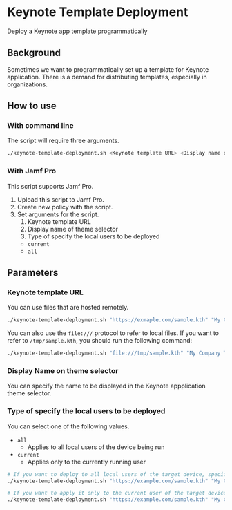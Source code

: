 # Keynote Template Deployment

Deploy a Keynote app template programmatically

## Background

Sometimes we want to programmatically set up a template for Keynote application.
There is a demand for distributing templates, especially in organizations.

## How to use

### With command line

The script will require three arguments.

```sh
./keynote-template-deployment.sh <Keynote template URL> <Display name of theme selector> <Type of specify the local users to be deployed>
```

### With Jamf Pro

This script supports Jamf Pro.

1. Upload this script to Jamf Pro.
1. Create new policy with the script.
1. Set arguments for the script.
    1. Keynote template URL
    1. Display name of theme selector
    1. Type of specify the local users to be deployed
      - `current`
      - `all`

## Parameters

### Keynote template URL

You can use files that are hosted remotely.

```sh
./keynote-template-deployment.sh "https://exmaple.com/sample.kth" "My Company Theme" "all"
```

You can also use the `file:///` protocol to refer to local files. If you want to refer to `/tmp/sample.kth`, you should run the following command:

```sh
./keynote-template-deployment.sh "file:///tmp/sample.kth" "My Company Theme" "all"
```

### Display Name on theme selector

You can specify the name to be displayed in the Keynote appplication theme selector.

### Type of specify the local users to be deployed

You can select one of the following values.

- `all`
  - Applies to all local users of the device being run
- `current`
  - Applies only to the currently running user

```sh
# If you want to deploy to all local users of the target device, specify the value `all` as the third argument.
./keynote-template-deployment.sh "https://example.com/sample.kth" "My Company Theme" "all"

# If you want to apply it only to the current user of the target device, specify the value `current` as the third argument.
./keynote-template-deployment.sh "https://example.com/sample.kth" "My Company Theme" "current"
```
